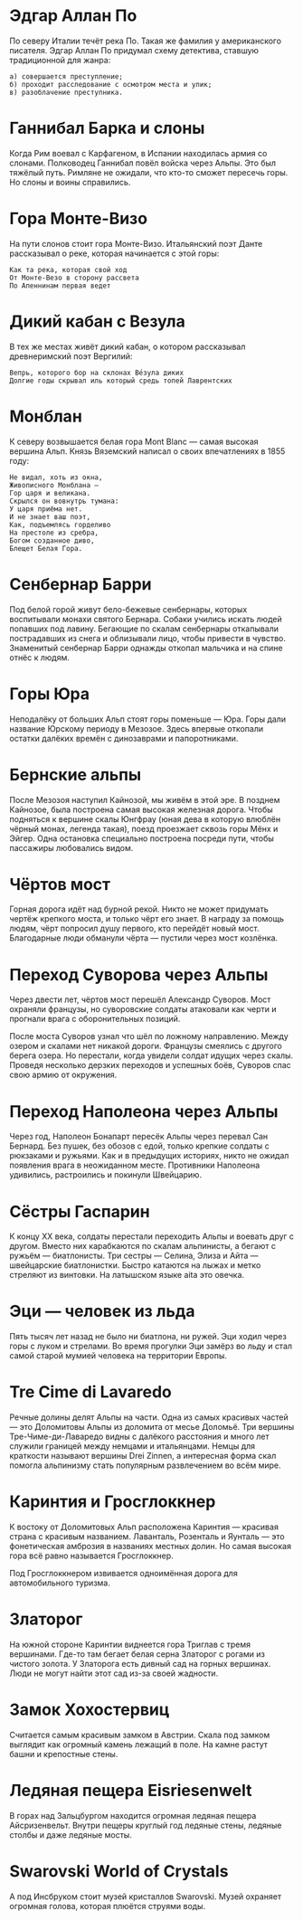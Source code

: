 # Эдгар Аллан По

По северу Италии течёт река По. Такая же фамилия у американского писателя. Эдгар Аллан По придумал схему детектива, ставшую традиционной для жанра:

    а) совершается преступление;
    б) проходит расследование с осмотром места и улик;
    в) разоблачение преступника.

# Ганнибал Барка и слоны

Когда Рим воевал с Карфагеном, в Испании находилась армия со слонами. Полководец Ганнибал повёл войска через Альпы. Это был тяжёлый путь. Римляне не ожидали, что кто-то сможет пересечь горы. Но слоны и воины справились.

# Гора Монте-Визо

На пути слонов стоит гора Монте-Визо. Итальянский поэт Данте рассказывал о реке, которая начинается с этой горы:

    Как та река, которая свой ход
    От Монте-Везо в сторону рассвета
    По Апеннинам первая ведет

# Дикий кабан с Везула

В тех же местах живёт дикий кабан, о котором рассказывал древнеримский поэт Вергилий:

    Вепрь, которого бор на склонах Ве́зула диких
    Долгие годы скрывал иль который средь топей Лаврентских

# Монблан

К северу возвышается белая гора Mont Blanc — самая высокая вершина Альп. Князь Вяземский написал о своих впечатлениях в 1855 году:

    Не видал, хоть из окна,
    Живописного Монблана —
    Гор царя и великана.
    Скрылся он вовнутрь тумана:
    У царя приёма нет.
    И не знает ваш поэт,
    Как, подъемлясь горделиво
    На престоле из сребра,
    Богом созданное диво,
    Блещет Белая Гора.

# Сенбернар Барри

Под белой горой живут бело-бежевые сенбернары, которых воспитывали монахи святого Бернара. Собаки учились искать людей попавших под лавину. Бегающие по скалам сенбернары откапывали пострадавших из снега и облизывали лицо, чтобы привести в чувство. Знаменитый сенбернар Барри однажды откопал мальчика и на спине отнёс к людям.

# Горы Юра

Неподалёку от больших Альп стоят горы поменьше — Юра. Горы дали название Юрскому периоду в Мезозое. Здесь впервые откопали остатки далёких времён с динозаврами и папоротниками.

# Бернские альпы

После Мезозоя наступил Кайнозой, мы живём в этой эре. В позднем Кайнозое, была построена самая высокая железная дорога. Чтобы подняться к вершине скалы Юнгфрау (юная дева в которую влюблён чёрный монах, легенда такая), поезд проезжает сквозь горы Мёнх и Эйгер. Одна остановка специально построена посреди пути, чтобы пассажиры любовались видом.

# Чёртов мост

Горная дорога идёт над бурной рекой. Никто не может придумать чертёж крепкого моста, и только чёрт его знает. В награду за помощь людям, чёрт попросил душу первого, кто перейдёт новый мост. Благодарные люди обманули чёрта — пустили через мост козлёнка.

# Переход Суворова через Альпы

Через двести лет, чёртов мост перешёл Александр Суворов. Мост охраняли французы, но суворовские солдаты атаковали как черти и прогнали врага с оборонительных позиций.

После моста Суворов узнал что шёл по ложному направлению. Между озером и скалами нет никакой дороги. Французы смеялись с другого берега озера. Но перестали, когда увидели солдат идущих через скалы. Проведя несколько дерзких переходов и успешных боёв, Суворов спас свою армию от окружения.

# Переход Наполеона через Альпы

Через год, Наполеон Бонапарт пересёк Альпы через перевал Сан Бернард. Без пушек, без обозов с едой, только крепкие солдаты с рюкзаками и ружьями. Как и в предыдущих историях, никто не ожидал появления врага в неожиданном месте. Противники Наполеона удивились, растроились и покинули Швейцарию.

# Сёстры Гаспарин

К концу XX века, солдаты перестали переходить Альпы и воевать друг с другом. Вместо них карабкаются по скалам альпинисты, а бегают с ружьём — биатлонисты. Три сестры — Селина, Элиза и Айта — швейцарские биатлонистки. Быстро катаются на лыжах и метко стреляют из винтовки. На латышском языке aita это овечка.

# Эци — человек из льда

Пять тысяч лет назад не было ни биатлона, ни ружей. Эци ходил через горы с луком и стрелами. Во время прогулки Эци замёрз во льду и стал самой старой мумией человека на территории Европы.

# Tre Cime di Lavaredo

Речные долины делят Альпы на части. Одна из самых красивых частей — это Доломитовы Альпы из доломита от месье Доломьё. Три вершины Тре-Чиме-ди-Лаваредо видны с далёкого расстояния и много лет служили границей между немцами и итальянцами. Немцы для краткости называют вершины Drei Zinnen, а интересная форма скал помогла альпинизму стать популярным развлечением во всём мире.

# Каринтия и Гросглоккнер

К востоку от Доломитовых Альп расположена Каринтия — красивая страна с красивым названием. Лаванталь, Розенталь и Яунталь — это фонетическая амброзия в названиях местных долин. Но самая высокая гора всё равно называется Гросглоккнер.

Под Гросглоккнером извивается одноимённая дорога для автомобильного туризма.

# Златорог

На южной стороне Каринтии виднеется гора Триглав с тремя вершинами. Где-то там бегает белая серна Златорог с рогами из чистого золота. У Златорога есть дивный сад на горных вершинах. Люди не могут найти этот сад из-за своей жадности.

# Замок Хохостервиц

Считается самым красивым замком в Австрии. Скала под замком выглядит как огромный камень лежащий в поле. На камне растут башни и крепостные стены.

# Ледяная пещера Eisriesenwelt

В горах над Зальцбургом находится огромная ледяная пещера Айсризенвельт. Внутри пещеры круглый год ледяные стены, ледяные столбы и даже ледяные мосты.

# Swarovski World of Crystals

А под Инсбруком стоит музей кристаллов Swarovski. Музей охраняет огромная голова, которая плюётся струями воды.
